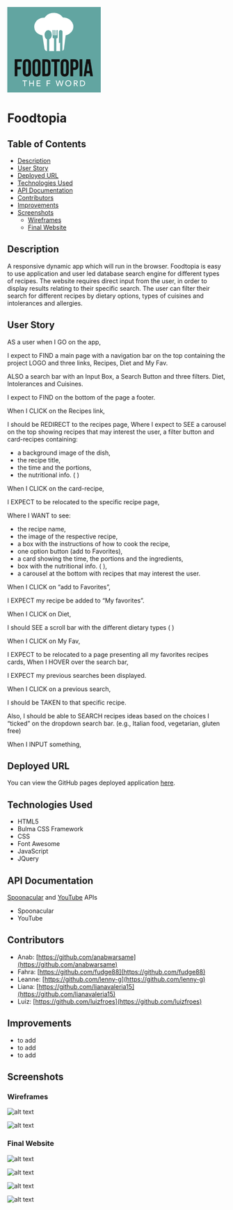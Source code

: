 ![Foodtopia Logo Image](./assets/images/logo.png)

<h1>Foodtopia</h1>

<h2>Table of Contents</h2>

- [Description](#description)
- [User Story](#user-story)
- [Deployed URL](#deployed-url)
- [Technologies Used](#technologies-used)
- [API Documentation](#api-documentation)
- [Contributors](#contributors)
- [Improvements](#improvements)
- [Screenshots](#screenshots)
  - [Wireframes](#wireframes)
  - [Final Website](#final-website)

## Description

A responsive dynamic app which will run in the browser. Foodtopia is easy to use application and user led database search engine for different types of recipes. The website requires direct input from the user, in order to display results relating to their specific search. The user can filter their search for different recipes by dietary options, types of cuisines and intolerances and allergies.

## User Story

AS a user when I GO on the app,

I expect to FIND a main page with a navigation bar on the top containing the project LOGO and three links, Recipes, Diet and My Fav.

ALSO a search bar with an Input Box, a Search Button and three filters. Diet, Intolerances and Cuisines.

I expect to FIND on the bottom of the page a footer.

When I CLICK on the Recipes link,

I should be REDIRECT to the recipes page, Where I expect to SEE a carousel on the top showing recipes that may interest the user, a filter button and card-recipes containing:

- a background image of the dish,
- the recipe title,
- the time and the portions,
- the nutritional info. ( )

When I CLICK on the card-recipe,

I EXPECT to be relocated to the specific recipe page,

Where I WANT to see:

- the recipe name,
- the image of the respective recipe,
- a box with the instructions of how to cook the recipe,
- one option button (add to Favorites),
- a card showing the time, the portions and the ingredients,
- box with the nutritional info. ( ),
- a carousel at the bottom with recipes that may interest the user.

When I CLICK on “add to Favorites”,

I EXPECT my recipe be added to “My favorites”.

When I CLICK on Diet,

I should SEE a scroll bar with the different dietary types ( )

When I CLICK on My Fav,

I EXPECT to be relocated to a page presenting all my favorites recipes cards,
When I HOVER over the search bar,

I EXPECT my previous searches been displayed.

When I CLICK on a previous search,

I should be TAKEN to that specific recipe.

Also, I should be able to SEARCH recipes ideas based on the choices I “ticked” on the dropdown search bar. (e.g., Italian food, vegetarian, gluten free)

When I INPUT something,

## Deployed URL

You can view the GitHub pages deployed application [here](https://fudge88.github.io/foodtopia/).

## Technologies Used

- HTML5
- Bulma CSS Framework
- CSS
- Font Awesome
- JavaScript
- JQuery

## API Documentation

[Spoonacular]() and [YouTube]() APIs

- Spoonacular
- YouTube

## Contributors

- Anab: [https://github.com/anabwarsame](https://github.com/anabwarsame)
- Fahra: [https://github.com/fudge88](https://github.com/fudge88)
- Leanne: [https://github.com/lenny-g](https://github.com/lenny-g)
- Liana: [https://github.com/lianavaleria15](https://github.com/lianavaleria15)
- Luiz: [https://github.com/luizfroes](https://github.com/luizfroes)

## Improvements

- to add
- to add
- to add

## Screenshots

### Wireframes

![alt text](assets/images/.png)

![alt text](assets/images/.png)

### Final Website

![alt text](assets/images/.png)

![alt text](assets/images/.png)

![alt text](assets/images/.png)

![alt text](assets/images/.png)
